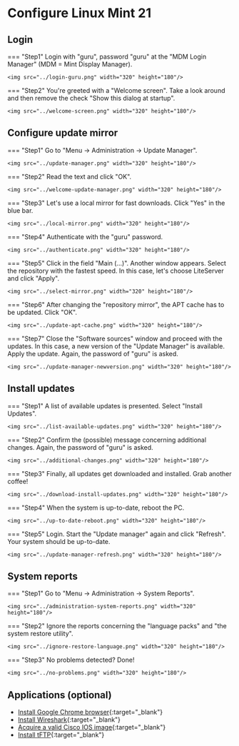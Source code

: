# Configure Linux Mint 21

## Login
=== "Step1"
    Login with "guru", password "guru" at the "MDM Login Manager" (MDM = Mint Display Manager).

    <img src="../login-guru.png" width="320" height="180"/>

=== "Step2"
    You're greeted with a "Welcome screen". Take a look around and then remove the check "Show this dialog at startup".

    <img src="../welcome-screen.png" width="320" height="180"/>

## Configure update mirror

=== "Step1"
    Go to "Menu -> Administration -> Update Manager".

    <img src="../update-manager.png" width="320" height="180"/>

=== "Step2"
    Read the text and click "OK".

    <img src="../welcome-update-manager.png" width="320" height="180"/>

=== "Step3"
    Let's use a local mirror for fast downloads. Click "Yes" in the blue bar.

    <img src="../local-mirror.png" width="320" height="180"/>

=== "Step4"
    Authenticate with the "guru" password.

    <img src="../authenticate.png" width="320" height="180"/>

=== "Step5"
    Click in the field "Main (...)". Another window appears. Select the repository with the fastest speed. In this case, let's choose LiteServer and click "Apply".

    <img src="../select-mirror.png" width="320" height="180"/>

=== "Step6"
    After changing the "repository mirror", the APT cache has to be updated. Click "OK".

    <img src="../update-apt-cache.png" width="320" height="180"/>

=== "Step7"
    Close the "Software sources" window and proceed with the updates. In this case, a new version of the "Update Manager" is available. Apply the update.
    Again, the password of "guru" is asked.

    <img src="../update-manager-newversion.png" width="320" height="180"/>

## Install updates
=== "Step1"
    A list of available updates is presented. Select "Install Updates".

    <img src="../list-available-updates.png" width="320" height="180"/>

=== "Step2"
    Confirm the (possible) message concerning additional changes. Again, the password of "guru" is asked.

    <img src="../additional-changes.png" width="320" height="180"/>

=== "Step3"
    Finally, all updates get downloaded and installed. Grab another coffee!

    <img src="../download-install-updates.png" width="320" height="180"/>

=== "Step4"
    When the system is up-to-date, reboot the PC.

    <img src="../up-to-date-reboot.png" width="320" height="180"/>

=== "Step5"
    Login. Start the "Update manager" again and click "Refresh". Your system should be up-to-date.

    <img src="../update-manager-refresh.png" width="320" height="180"/>

## System reports
=== "Step1"
    Go to "Menu -> Administration -> System Reports".

    <img src="../administration-system-reports.png" width="320" height="180"/>

=== "Step2"
    Ignore the reports concerning the "language packs" and "the system restore utility".

    <img src="../ignore-restore-language.png" width="320" height="180"/>

=== "Step3"
    No problems detected? Done!

    <img src="../no-problems.png" width="320" height="180"/>

## Applications (optional)
- [Install Google Chrome browser](../../howtos/install-chrome-browser-linux-mint/index.md){:target="_blank"}
- [Install Wireshark](../../howtos/install-wireshark-linux-mint21/index.md){:target="_blank"}
- [Acquire a valid Cisco IOS image](../../howtos/acquire-valid-ios-image/index.md){:target="_blank"}
- [Install tFTP](../../howtos/install-tftp-linux-mint/index.md){:target="_blank"}
